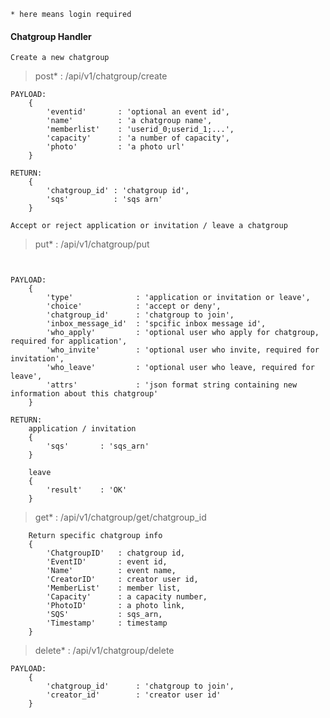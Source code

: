 ```* here means login required```

#### Chatgroup Handler

    Create a new chatgroup

> post* : /api/v1/chatgroup/create

```
PAYLOAD:
    {
        'eventid'       : 'optional an event id',
        'name'          : 'a chatgroup name',
        'memberlist'    : 'userid_0;userid_1;...',
        'capacity'      : 'a number of capacity',
        'photo'         : 'a photo url'
    }

RETURN:
    {
        'chatgroup_id' : 'chatgroup id',
        'sqs'          : 'sqs arn'
    }
```
    
    Accept or reject application or invitation / leave a chatgroup

> put* : /api/v1/chatgroup/put

```


PAYLOAD:
    {
        'type'              : 'application or invitation or leave',
        'choice'            : 'accept or deny',
        'chatgroup_id'      : 'chatgroup to join',
        'inbox_message_id'  : 'spcific inbox message id',
        'who_apply'         : 'optional user who apply for chatgroup, required for application',
        'who_invite'        : 'optional user who invite, required for invitation',
        'who_leave'         : 'optional user who leave, required for leave',
        'attrs'             : 'json format string containing new information about this chatgroup'
    }

RETURN:
    application / invitation
    {
        'sqs'       : 'sqs_arn'
    }

    leave
    {
        'result'    : 'OK'
    }

```

> get* : /api/v1/chatgroup/get/chatgroup_id

```
    Return specific chatgroup info
    {
        'ChatgroupID'   : chatgroup id,
        'EventID'       : event id,
        'Name'          : event name,
        'CreatorID'     : creator user id,
        'MemberList'    : member list,
        'Capacity'      : a capacity number,
        'PhotoID'       : a photo link,
        'SQS'           : sqs_arn,
        'Timestamp'     : timestamp
    }
```

> delete* : /api/v1/chatgroup/delete

```
PAYLOAD:
    {
        'chatgroup_id'      : 'chatgroup to join',
        'creator_id'        : 'creator user id'
    }
```


















